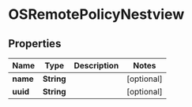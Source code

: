 # OSRemotePolicyNestview

## Properties
Name | Type | Description | Notes
------------ | ------------- | ------------- | -------------
**name** | **String** |  |  [optional]
**uuid** | **String** |  |  [optional]
